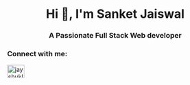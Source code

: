 <h1 align="center">Hi 👋, I'm Sanket Jaiswal</h1>
<h3 align="center">A Passionate Full Stack Web developer</h3>
<h3 align="left">Connect with me:</h3>
<p align="left">
<a href="https://www.linkedin.com/in/sanket244/" target="blank"><img align="center" src="https://raw.githubusercontent.com/rahuldkjain/github-profile-readme-generator/master/src/images/icons/Social/linked-in-alt.svg" alt="jay shukla" height="30" width="40" /></a>
</p>

